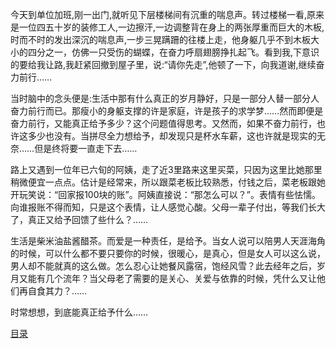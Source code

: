 今天到单位加班,刚一出门,就听见下层楼梯间有沉重的喘息声。转过楼梯一看,原来是一位四五十岁的装修工人,一边擦汗,一边调整背在身上的两张厚重而巨大的木板,时而不时的发出深沉的喘息声,一步三晃蹒跚的往楼上走，他身躯几乎不到木板大小的四分之一，仿佛一只受伤的蝴蝶，在奋力呼扇翅膀挣扎起飞。看到我,下意识的要给我让路,我赶紧回撤到屋子里，说:“请你先走”,他顿了一下，向我道谢,继续奋力前行……

当时脑中的念头便是:生活中那有什么真正的岁月静好，只是一部分人替一部分人奋力前行而已。那瘦小的身躯支撑的许是家庭，许是孩子的求学梦……然而即便是奋力前行，又能真正给予多少？这个问题值得思考。又然而，如果不奋力前行，也许这多少也没有。当拼尽全力想给予，却发现只是杯水车薪，这也许就是现实的无奈……但是终将要一直走下去……

路上又遇到一位年已六旬的阿姨，走了近3里路来这里买菜，只因为这里比她那里稍微便宜一点点。估计是经常来，所以跟菜老板比较熟悉，付钱之后，菜老板跟她开玩笑说：“回家报100块的账”。阿姨直接说：“那怎么可以？”。表情有些怯懦。向谁报账不得而知，只是这个表情，让人感觉心酸。父母一辈子付出，等我们长大了，真正又给予回馈了些什么？……

生活是柴米油盐酱醋茶。而爱是一种责任，是给予。当女人说可以陪男人天涯海角的时候，可以什么都不要只要你的时候，很暖心，是真心，但是女人可以这么说，男人却不能就真的这么做。怎么忍心让她餐风露宿，饱经风雪？此去经年之后，岁月又能有几个流年？当父母老了需要的是关心、关爱与依靠的时候，凭什么又让他们再自食其力？……

时常想想，到底能真正给予什么……

[目录](https://www.jianshu.com/p/defc9f236c59)
